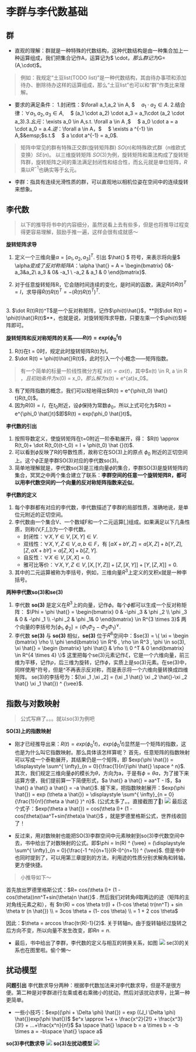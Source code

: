 # 李群与李代数基础
## 群
+ 直观的理解：群就是一种特殊的代数结构，这种代数结构是由一种集合加上一种运算组成，我们把集合记作A，运算记为$ \cdot$，那么群记为$G=(A,\cdot)$。
> 例如：我规定“土豆list(TODO list)”是一种代数结构，其由待办事项和添加待办、删除待办这样的运算组成，那么“土豆list”也可以和“群”作类比来理解。
+ 要求的满足条件：
    1.封闭性：$\forall a_1,a_2 \in A, $ &emsp;$a_1 \cdot a_2 \in A$.
    2.结合律：$\forall a_1,a_2,a_3 \in A,$ &emsp;$ (a_1 \cdot a_2) \cdot a_3 = a_1\cdot (a_2 \cdot a_3)$.
    3.幺元：$\exists a_0 \in A,s.t. \forall a \in A ,$ &emsp;$ a_0 \cdot a = a \cdot a_0 = a$.
    4.逆：$\forall a \in A，$ &emsp;$ \exists a ^{-1} \in A,$&emsp;$s.t.$ &emsp;$ a \cdot a^{-1} = a_0$.
> 矩阵中常见的群有特殊正交群(旋转矩阵群) $SO(n)$和特殊欧式群（n维欧式变换）$SE(n)$。
> 以三维旋转矩阵 $SO(3)$为例，旋转矩阵和乘法构成了旋转矩阵群，旋转矩阵之间的乘法满足封闭性和结合性，而幺元就是单位矩阵，$R$乘以$R^{-1}$也确实等于幺元。
+ 李群：指具有连续光滑性质的群，可以直观地以相机位姿在空间中的连续旋转来想象。

## 李代数
> 以下的推导将书中的内容细分，虽然说看上去有些多，但是也将推导过程变得更容易理解，鼓励手推一遍，这样会很有成就感～

**旋转矩阵求导**
1. 定义一个三维向量$\alpha = [a_1,a_2,a_3]^T$.
引出     $\hat{} $     符号，来表示将向量$ \alpha$变成了反对称矩阵A：$\alpha \hat{} = A = \begin{bmatrix} 0&-a_3&a_2\\ a_3 & 0& -a_1 \\ -a_2 & a_1 & 0 \end{bmatrix}$.

2. 对于任意旋转矩阵R，它会随时间连续的变化，是时间的函数，满足$R(t)R(t)^T = I$，求导得$\dot R(t) R(t) ^T = -( \dot R(t)R(t)^T)^T$.
<br>
3. $\dot R(t)R(t)^T$是一个反对称矩阵，记作$\phi(t)\hat{}$，**则$\dot R(t) = \phi(t)\hat{}R(t)$**，也就是说，对旋转矩阵求导数，只要左乘一个$\phi(t)$矩阵即可。

**旋转矩阵和反对称矩阵的关系——$R(t) = exp(\phi _0 ^ t t)$**
1. R(t)在t = 0时，规定此时旋转矩阵R(t)为$I$。
2. $\dot R(t) = \phi(t)\hat{}R(t)$，此时引入一个小概念——矩阵指数。
> 有一个简单的标量一阶线性微分方程  $\dot x(t) = ax(t)$，其中$x(t) \in R, a \in R $，且初始条件为$x(0) = x_0$，那么解为$x(t) = e^{at}x_0$。
3. 有了矩阵指数的概念，我们可以轻地得出$R(t) = e^{\phi(t_0) \hat{} t}R(t_0)$。
4. 因为$R(0) = I$，在$t_0$附近，设$\phi$保持为常数$\phi_0$，所以上式可化为$R(t) = e^{\phi_0 \hat{}t}$即$R(t) = exp(\phi_0 \hat{}t)$。

**李代数的引出**
1. 按照导数定义，使旋转矩阵在t=0附近一阶泰勒展开，得：
$R(t) \approx R(t_0)+ \dot R(t_0)(t-t_0)  = I + \phi(t_0) \hat {}(t)$.
2. 可以看到$\phi$反映了R的导数性质，故称它在SO(3)上的原点 $\phi _0$ 附近的正切空间上。这个$\phi$正是李群SO(3)对应的李代数so(3)。
3. 简单地理解就是，李代数so(3)是三维向量$\phi$的集合，李群SO(3)是旋转矩阵的集合，冥冥之中两个集合建立了联系：**李群空间的任意一个旋转矩阵R，都可以用李代数空间的一个向量的反对称矩阵指数来近似**。

**李代数的定义**
1. 每个李群都有对应的李代数，李代数描述了李群的局部性质，准确地说，是单位元附近的正切空间。
2. 李代数由一个集合V、一个数域F和一个二元运算[,]组成。如果满足以下几条性质，则称(V,F,[,])为一个李代数。
    + 封闭性：$\forall X,Y \in V,[X,Y] \in V$.
    + 双线性：$\forall X,Y,Z \in V,a,b \in F$，有
                    $[aX+bY,Z] = a[X,Z]+ b[Y,Z],[Z,aX+bY] = a[Z,X]+ b[Z,Y]$.
    + 自反性：$\forall X \in V,[X,X] = 0$.
    + 雅可比等价：$\forall X,Y,Z \in V,[X,[Y,Z]] + [Z,[X,Y]]+[Y,[Z,X]] = 0$.
3. 其中的二元运算被称为李括号，例如，三维向量$R^3$上定义的叉积x就是一种李括号。

**两种李代数so(3)和se(3)**
1. 李代数 **so(3)** 是定义在$R^3$上的向量，记作$\phi$。每个$\phi$都可以生成一个反对称矩阵：
$\Phi = \phi \hat{} =  \begin{bmatrix} 0 & -\phi _3 & \phi _2 \\ \phi _3 & 0 & -\phi _1 \\ -\phi _2 & \phi _1& 0 \end{bmatrix} \in R^{3 \times 3}$
两个向量的李括号为$[\phi _1, \phi _2] = (\Phi _1 \Phi _2 - \Phi _2 \Phi _1) ^ {\vee}$.
2. 李代数 **se(3)** 与 **so(3)** 相似，**se(3)** 位于$R^6$空间中：$se(3) = \{ \xi = \begin {bmatrix} \rho \\ \phi  \end{bmatrix} \in R^6 , \rho \in R^3 , \phi \in so(3), \xi \hat{} =  \begin {bmatrix} \phi \hat{} & \rho \\ 0 ^T & 0 \end{bmatrix} \in R^{4 \times 4} \}$
这里把每个se(3)元素记作$\xi$，它是一个六维向量，前三维为平移，记作$\rho$，后三维为旋转，记作$\phi$，实质上是so(3)元素。在se(3)中，同样使用\^符号，但是^不再表示反对称，而是表示将一个六维向量转换成四维矩阵。
se(3)的李括号为：$[\xi _1 ,\xi _2] = (\xi _1 \hat{} \xi _2 \hat{}-\xi _2 \hat{} \xi _1 \hat{}) ^ {\vee}$.

## 指数与对数映射
> 公式写麻了。。。就以so(3)为例吧

**SO(3)上的指数映射**
+ 刚才已经推导出来：$R(t) = exp(\phi _0 ^ t t)$，$exp(\phi _0 ^ t t)$显然是一个矩阵的指数，这也是为什么叫它指数映射。那么具体该怎样算呢？
    首先，任意矩阵的指数映射可以写成一个泰勒展开，其结果仍是一个矩阵，即 $exp(\phi \hat{}) = \displaystyle \sum^{ \infty}_{n = 0}{\frac{1}{n!}\phi \hat{}  \space ^ n}$.
    其次，我们规定三维向量$\phi$的模长为$\theta$，方向为a，于是有$\phi = \theta a$，为了接下来运算方便，我们提前算一下简便形式，$a \hat{} a \hat{} = aa^T - I$，$a \hat{} a \hat{} a \hat{} = -a \hat{}$.
    接下来，把指数映射展开：$exp(\phi \hat{}) = exp (\theta a \hat{}) = \displaystyle \sum^{ \infty}_{n = 0} {\frac{1}{n!}(\theta a \hat{} )^ n}$.
    (公式太多了。。直接截图了🤡️)
    ![](/image/chapter4/exp.png)
    最后这个式子：$exp(\theta a \hat{}) = cos(\theta I)+ (1 - cos(\theta))aa^T+sin(\theta)a \hat{}$ ，就是罗德里格斯公式，世界线收回了！
    
+ 反过来，用对数映射也能把SO(3)李群空间中元素映射到so(3)李代数空间中去，书中给出了对数映射的公式。即$\phi = ln(R) ^ {\vee} = (\displaystyle \sum^{ \infty}_{n = 0}{\frac{-1 ^n}{n+1}}(R-I)^{n+1}) ^ {\vee}$.
但是书中也同时提到了，可以用第三章提到的方法，利用迹的性质分别求解角和转轴，更方便快捷。
> 小推导如下～

首先放出罗德里格斯公式：$R= cos(\theta I)+ (1 - cos(\theta))nn^T+sin(\theta)n \hat{}$ .
然后我们对转角$\theta$取两边的迹（矩阵的主对角线元素之和），有
$tr(R) = cos \theta tr(I) + (1-cos \theta) tr(nn^T) + sin \theta tr (n \hat{}) \\ = 3cos \theta + (1- cos \theta) \\ = 1 + 2 cos \theta$

因此：$\theta = arccos \frac{tr(R)-1}{2}$.
关于转轴n，由于旋转轴经过旋转之后方向不变，所以向量不发生改变，即$Rn = n$.

+ 最后，书中给出了李群，李代数的定义与相互的转换关系，如图
![](/image/chapter4/big.jpeg)
se(3)的关系也在图里啦。偷个懒～

## 扰动模型

**问题引出**
李代数求导分两种：根据李代数加法来对李代数求导，但是不是很方便。第二种是对李群进行左乘或者右乘微小的扰动，然后对该扰动求导，比第一种更简单。
+ 一些小技巧：$exp((\phi + \Delta \phi) \hat{}) = exp ((J_l \Delta \phi) \hat{})exp(\phi \hat{})$
    $e^x \approx 1+x + \frac{x^2}{2!} + \frac{x^3}{3!} + ...+\frac{x^n}{n!}$
    $a \space \hat{} \space b = a \times b = -b \times a = -b\space \hat{} \space a$

**so(3)李代数求导**
![](/image/chapter4/qiudao.png)
**so(3)左扰动模型**
![](/image/chapter4/raodong.png)